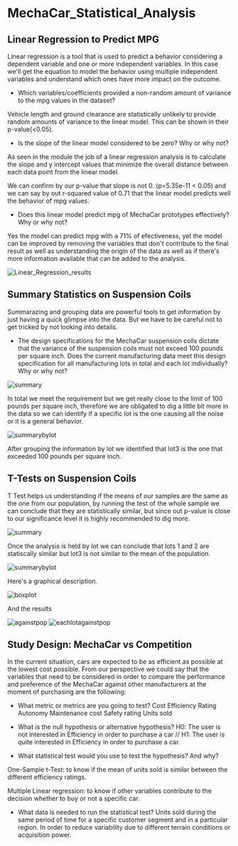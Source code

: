 # MechaCar_Statistical_Analysis

## Linear Regression to Predict MPG

Linear regression is a tool that is used to predict a behavior considering a dependent variable and one or more independent variables. In this case we'll get the equation to model the behavior using multiple independent variables and understand which ones have more impact on the outcome.

* Which variables/coefficients provided a non-random amount of variance to the mpg values in the dataset?

Vehicle length and ground clearance are statistically unlikely to provide random amounts of variance to the linear model. This can be shown in their p-value(<0.05).


* Is the slope of the linear model considered to be zero? Why or why not?

As seen in the module the job of a linear regression analysis is to calculate the slope and y intercept values that minimize the overall distance between each data point from the linear model. 


We can confirm by our p-value that slope is not 0. (p=5.35e-11 < 0.05) and we can say by out r-squared value of 0.71 that the linear model predicts well the behavior of mpg values.

* Does this linear model predict mpg of MechaCar prototypes effectively? Why or why not?

Yes the model can predict mpg with a 71% of efectiveness, yet the model can be improved by removing the variables that don't contribute to the final result as well as understanding the origin of the data as well as if there's more information available that can be added to the analysis.

![Linear_Regression_results](https://user-images.githubusercontent.com/31755703/166860740-741eabd2-c65a-4dc6-8ebd-7b211c4520c4.PNG)

## Summary Statistics on Suspension Coils

Summarazing and grouping data are powerful tools to get information by just having a quick glimpse into the data. But we have to be careful not to get tricked by not looking into details.

* The design specifications for the MechaCar suspension coils dictate that the variance of the suspension coils must not exceed 100 pounds per square inch. Does the current manufacturing data meet this design specification for all manufacturing lots in total and each lot individually? Why or why not?

![summary](https://user-images.githubusercontent.com/31755703/166864385-5eedd32a-70f8-48ea-b79b-295bb87dfe6e.PNG)


In total we meet the requirement but we get really close to the limit of 100 pounds per square inch, therefore we are obligated to dig a little bit more in the data so we can identify if a specific lot is the one causing all the noise or it is a general behavior.

![summarybylot](https://user-images.githubusercontent.com/31755703/166864396-0437a856-f885-440b-876c-62e10f40957c.PNG)

After grouping the information by lot we identified that lot3 is the one that exceeded 100 pounds per square inch.

## T-Tests on Suspension Coils

T Test helps us understanding if the means of our samples are the same as the one from our population, by running the test of the whole sample we can conclude that they are statistically similar, but since out p-value is close to our significance level it is highly recommended to dig more.

![summary](https://user-images.githubusercontent.com/31755703/166865691-481ed32d-2143-4e20-a80a-d9f5b5046767.PNG)

Once the analysis is held by lot we can conclude that lots 1 and 2 are statiscally similar but lot3 is not similar to the mean of the population.

![summarybylot](https://user-images.githubusercontent.com/31755703/166865701-95ff6098-ad09-43f1-be7c-c02f2c96ceec.PNG)

Here's a graphical description.

![boxplot](https://user-images.githubusercontent.com/31755703/166868476-4ac14d00-46c5-4738-9023-3ddf52449927.PNG)

And the results

![againstpop](https://user-images.githubusercontent.com/31755703/167026824-f1e8929f-c781-4543-b824-90361d2f0f78.PNG)
![eachlotagainstpop](https://user-images.githubusercontent.com/31755703/167026843-83dd5b82-556e-41c5-a3ce-dd515e63f794.PNG)


## Study Design: MechaCar vs Competition

In the current situation, cars are expected to be as efficient as possible at the lowest cost possible. From our perspective we could say that the variables that need to be considered in order to compare the performance and preference of the MechaCar against other manufacturers at the moment of purchasing are the following:

* What metric or metrics are you going to test?
Cost
Efficiency Rating
Autonomy
Maintenance cost
Safety rating
Units sold

* What is the null hypothesis or alternative hypothesis?
H0: The user is not interested in Efficiency in order to purchase a car // H1: The user is quite interested in Efficiency in order to purchase a car.
* What statistical test would you use to test the hypothesis? And why?

One-Sample t-Test: to know if the mean of units sold is similar between the different efficiency ratings.

Multiple Linear regression: to know if other variables contribute to the decision whether to buy or not a specific car.

* What data is needed to run the statistical test?
Units sold during the same period of time for a specific customer segment and in a particular region. In order to reduce variability due to different terrain conditions or acquisition power.
